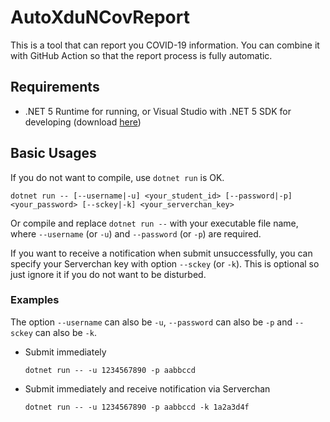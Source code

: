 # AutoXduNCovReport

This is a tool that can report you COVID-19 information. You can combine it with GitHub Action so that the report process is fully automatic.

## Requirements

- .NET 5 Runtime for running, or Visual Studio with .NET 5 SDK for developing (download [here](https://dotnet.microsoft.com/download/dotnet/5.0))

## Basic Usages

If you do not want to compile, use `dotnet run` is OK.

`dotnet run -- [--username|-u] <your_student_id> [--password|-p] <your_password> [--sckey|-k] <your_serverchan_key>`

Or compile and replace `dotnet run --` with your executable file name, where `--username` (or `-u`) and `--password` (or `-p`) are required.

If you want to receive a notification when submit unsuccessfully, you can specify your Serverchan key with option `--sckey` (or `-k`). This is optional so just ignore it if you do not want to be disturbed.

### Examples

The option `--username` can also be `-u`, `--password` can also be `-p` and `--sckey` can also be `-k`.

- Submit immediately

  `dotnet run -- -u 1234567890 -p aabbccd`

- Submit immediately and receive notification via Serverchan

  `dotnet run -- -u 1234567890 -p aabbccd -k 1a2a3d4f`